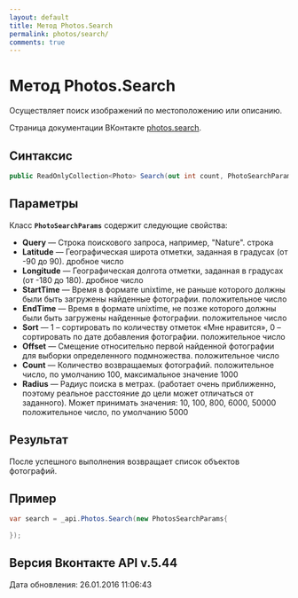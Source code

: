 ```yaml
---
layout: default
title: Метод Photos.Search
permalink: photos/search/
comments: true
---
```

# Метод Photos.Search
Осуществляет поиск изображений по местоположению или описанию.

Страница документации ВКонтакте [photos.search](https://vk.com/dev/photos.search).

## Синтаксис
``` csharp
public ReadOnlyCollection<Photo> Search(out int count, PhotoSearchParams @params)
```

## Параметры
Класс **`PhotoSearchParams`** содержит следующие свойства:

+ **Query** — Строка поискового запроса, например, "Nature". строка
+ **Latitude** — Географическая широта отметки, заданная в градусах (от -90 до 90). дробное число
+ **Longitude** — Географическая долгота отметки, заданная в градусах (от -180 до 180). дробное число
+ **StartTime** — Время в формате unixtime, не раньше которого должны были быть загружены найденные фотографии. положительное число
+ **EndTime** — Время в формате unixtime, не позже которого должны были быть загружены найденные фотографии. положительное число
+ **Sort** — 1 – сортировать по количеству отметок «Мне нравится», 0 – сортировать по дате добавления фотографии. положительное число
+ **Offset** — Смещение относительно первой найденной фотографии для выборки определенного подмножества. положительное число
+ **Count** — Количество возвращаемых фотографий. положительное число, по умолчанию 100, максимальное значение 1000
+ **Radius** — Радиус поиска в метрах. (работает очень приближенно, поэтому реальное расстояние до цели может отличаться от заданного). Может принимать значения: 10, 100, 800, 6000, 50000 положительное число, по умолчанию 5000

## Результат
После успешного выполнения возвращает список объектов фотографий.

## Пример
``` csharp
var search = _api.Photos.Search(new PhotosSearchParams{
	
});
```

## Версия Вконтакте API v.5.44
Дата обновления: 26.01.2016 11:06:43
